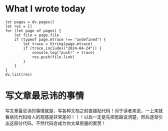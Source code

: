 # What I wrote today

```dataviewjs
let pages = dv.pages()
let res = []
for (let page of pages) {
	let file = page.file
	if (typeof page.mtrace !== "undefined") {
		let trace = String(page.mtrace)
		if (trace.includes("2024-04-24")) {
			console.log("push!" + trace)
			res.push(file.link)
		}
	}
}
dv.list(res)
```

# 写文章最忌讳的事情

写文章最忌讳的事情就是，写各种文档之前直接贴代码！对于读者来说，一上来就看依托代码给人的观感是非常差的！！！以后一定是先把思路说清楚，然后逐渐引出这部分代码。不然代码会成为你文章质量的累赘！